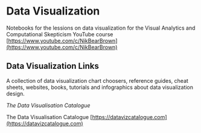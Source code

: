 # Data Visualization

Notebooks for the lessions on data visualization for the Visual Analytics and Computational Skepticism
 YouTube course [https://www.youtube.com/c/NikBearBrown](https://www.youtube.com/c/NikBearBrown) 
 
 
## Data Visualization Links

A collection of data visualization chart choosers, reference guides, cheat sheets, websites, books, tutorials and infographics about data visualization design.


*The Data Visualisation Catalogue* 

The Data Visualisation Catalogue   [https://datavizcatalogue.com](https://datavizcatalogue.com)  


